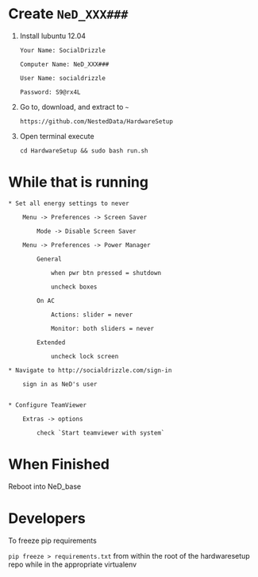 # Create `NeD_XXX###`

1. Install lubuntu 12.04

	`Your Name: SocialDrizzle`

	`Computer Name: NeD_XXX###`
	
	`User Name: socialdrizzle `
	
	`Password: S9@rx4L`
	
2. Go to, download, and extract to `~`

	`https://github.com/NestedData/HardwareSetup`
	
3. Open terminal execute 

	`cd HardwareSetup && sudo bash run.sh`
	
# While that is running
	
	* Set all energy settings to never
	
		Menu -> Preferences -> Screen Saver
		
			Mode -> Disable Screen Saver
			
		Menu -> Preferences -> Power Manager
		
			General
			
				when pwr btn pressed = shutdown
				
				uncheck boxes
				
			On AC
			
				Actions: slider = never
				
				Monitor: both sliders = never
				
			Extended
			
				uncheck lock screen

	* Navigate to http://socialdrizzle.com/sign-in

		sign in as NeD's user
	
				
	* Configure TeamViewer

		Extras -> options
		
			check `Start teamviewer with system`
		
	
# When Finished

Reboot into NeD_base



# Developers

To freeze pip requirements

`pip freeze > requirements.txt` from within the root of the hardwaresetup repo while in the appropriate virtualenv

